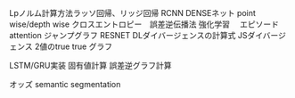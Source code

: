 Lpノルム計算方法ラッソ回帰、リッジ回帰
RCNN
DENSEネット
point wise/depth wise
クロスエントロピー　誤差逆伝播法
強化学習
　エピソード
attention
ジャンプグラフ
RESNET
DLダイバージェンスの計算式
JSダイバージェンス
2値のtrue true グラフ

LSTM/GRU実装
固有値計算
誤差逆グラフ計算

オッズ
semantic segmentation
